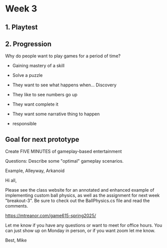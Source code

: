 # Week 3

## 1. Playtest



## 2. Progression

Why do people want to play games for a period of time?
- Gaining mastery of a skill
- Solve a puzzle
- They want to see what happens when... Discovery
- They like to see numbers go up
- They want complete it
- They want some narrative thing to happen

- responsible

## Goal for next prototype

Create FIVE MINUTES of gameplay-based entertainment

Questions: Describe some "optimal" gameplay scenarios. 

Example, Alleyway, Arkanoid




Hi all,

Please see the class website for an annotated and enhanced example of implementing custom ball physics, as well as the assignment for next week "breakout-3". Be sure to check out the BallPhysics.cs file and read the comments.

https://mtreanor.com/game615-spring2025/

Let me know if you have any questions or want to meet for office hours. You can just show up on Monday in person, or if you want zoom let me know.

Best,
Mike